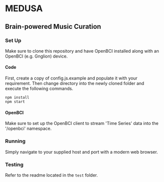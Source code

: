 # MEDUSA
## Brain-powered Music Curation
### Set Up
Make sure to clone this repository and have OpenBCI installed along with an OpenBCI (e.g. Gnglion) device.

#### Code
First, create a copy of config.js.example and populate it with your requirement. Then change directory into the newly cloned folder and execute the following commands.
```
npm install
npm start
```

#### OpenBCI
Make sure to set up the OpenBCI client to stream 'Time Series' data into the '/openbci' namespace.

### Running
Simply navigate to your supplied host and port with a modern web browser.

### Testing
Refer to the readme located in the `test` folder.